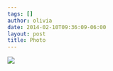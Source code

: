 ```yaml
---
tags: []
author: olivia
date: 2014-02-10T09:36:09-06:00
layout: post
title: Photo
---
```


![](/media/n0se09kl181qga9s2o1_1280.jpg)
